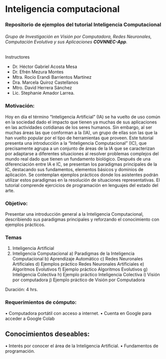 # Inteligencia computacional
### Repositorio de ejemplos del tutorial Inteligencia Computacional

###### Grupo de Investigación en Visión por Computadora, Redes Neuronales, Computación Evolutiva y sus Aplicaciones **COVNNEC-App**.

Instructores
* Dr. Héctor Gabriel Acosta Mesa
* Dr. Efrén Mezura Montes
* Mtra. Rocío Erandi Barrientos Martínez
* Dra. Marcela Quiroz Castellanos
* Mtro. David Herrera Sánchez
* Lic. Stephanie Amador Larrea.

### Motivación:

Hoy en día el término “Inteligencia Artificial” (IA) se ha vuelto de uso común en la sociedad dado el impacto que tienen ya muchas de sus aplicaciones en las actividades cotidianas de los seres humanos. Sin embargo, al ser muchas áreas las que conforman a la (IA), un grupo de ellas son las que la han vuelto popular por el tipo de herramientas que proveen. 
Este tutorial presenta una introducción a la “Inteligencia Computacional” (IC), que precisamente agrupa a un conjunto de áreas de la IA que se caracterizan por adaptarse a diferentes situaciones al resolver problemas complejos del mundo real dado que tienen un fundamento biológico. 
Después de una diferenciación entre IA e IC, se presentan los paradigmas principales de la IC, destacando sus fundamentos, elementos básicos y dominios de aplicación. Se contemplan ejemplos prácticos donde los asistentes podrán utilizar estos paradigmas en la resolución de situaciones representativas. El tutorial comprende ejercicios de programación en lenguajes del estado del arte.

### Objetivo:
Presentar una introducción general a la Inteligencia Computacional, describiendo sus paradigmas principales y reforzando el conocimiento con ejemplos prácticos. 

### Temas 
1.	Inteligencia Artificial 
2.	Inteligencia Computacional 
  a)	Paradigmas de la Inteligencia Computacional 
  b)	Aprendizaje Automático 
  c)	Redes Neuronales Artificiales 
  d)	Ejemplos práctico Redes Neuronales Artificiales 
  e)	Algoritmos Evolutivos 
  f)	Ejemplo práctico Algoritmos Evolutivos 
  g)	Inteligencia Colectiva 
  h)	Ejemplo práctico Inteligencia Colectiva 
  i)	Visión por computadora 
  j)	Ejemplo práctico de Visión por Computadora 

Duración: 4 hrs.

### Requerimientos de cómputo:
•	Computadora portátil con acceso a internet.
•	Cuenta en Google para acceder a Google Colab
	
## Conocimientos deseables:
•	Interés por conocer el área de la Inteligencia Artificial.
•	Fundamentos de programación.

